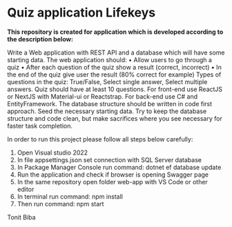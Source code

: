 <h1>Quiz application Lifekeys</h1>

<b>This repository is created for application which is developed according to the description below:</b>

Write a Web application with REST API and a database which will have some starting data. The
web application should:
• Allow users to go through a quiz
• After each question of the quiz show a result (correct, incorrect)
• In the end of the quiz give user the result (80% correct for example)
Types of questions in the quiz: True/False, Select single answer, Select multiple answers.
Quiz should have at least 10 questions.
For front-end use ReactJS or NextJS with Material-ui or Reactstrap.
For back-end use C# and EntityFramework. The database structure should be written in code first
approach. Seed the necessary starting data.
Try to keep the database structure and code clean, but make sacrifices where you see necessary for
faster task completion. 

In order to run this project please follow all steps below carefully:
<ol>
<li>Open Visual studio 2022</li>
<li>In file appsettings.json set connection with SQL Server database</li>
<li>In Package Manager Console run command: dotnet ef database update</li>
<li>Run the application and check if browser is opening Swagger page</li>
<li>In the same repository open folder web-app with VS Code or other editor</li>
<li>In terminal run command: npm install</li>
<li>Then run command: npm start</li>
</ol>

Tonit Biba
